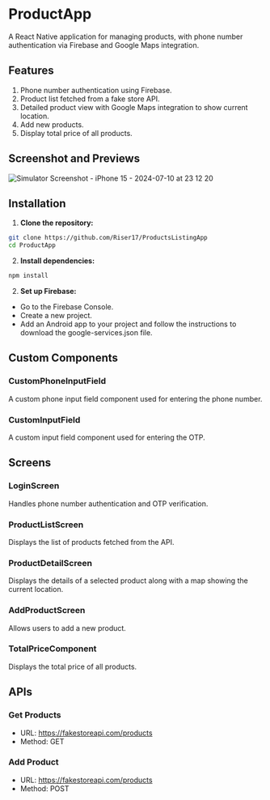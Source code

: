 # ProductApp

A React Native application for managing products, with phone number authentication via Firebase and Google Maps integration.

## Features

1. Phone number authentication using Firebase.
2. Product list fetched from a fake store API.
3. Detailed product view with Google Maps integration to show current location.
4. Add new products.
5. Display total price of all products.


## Screenshot and Previews
![Simulator Screenshot - iPhone 15 - 2024-07-10 at 23 12 20](https://github.com/Riser17/ProductsListingApp/assets/91198103/fc510583-31ac-4279-86bc-23622e1e877c)

## Installation

1. **Clone the repository:**

```bash
git clone https://github.com/Riser17/ProductsListingApp
cd ProductApp
```

2. **Install dependencies:**
   
```bash
npm install
```

2. **Set up Firebase:**

 - Go to the Firebase Console.
 - Create a new project.
 - Add an Android app to your project and follow the instructions to download the google-services.json file.

## Custom Components

### CustomPhoneInputField

A custom phone input field component used for entering the phone number.

### CustomInputField
A custom input field component used for entering the OTP.

## Screens

### LoginScreen
Handles phone number authentication and OTP verification.

### ProductListScreen
Displays the list of products fetched from the API.

### ProductDetailScreen
Displays the details of a selected product along with a map showing the current location.

### AddProductScreen
Allows users to add a new product.

### TotalPriceComponent
Displays the total price of all products.

## APIs

### Get Products
- URL: https://fakestoreapi.com/products
- Method: GET
  
### Add Product
- URL: https://fakestoreapi.com/products
- Method: POST





